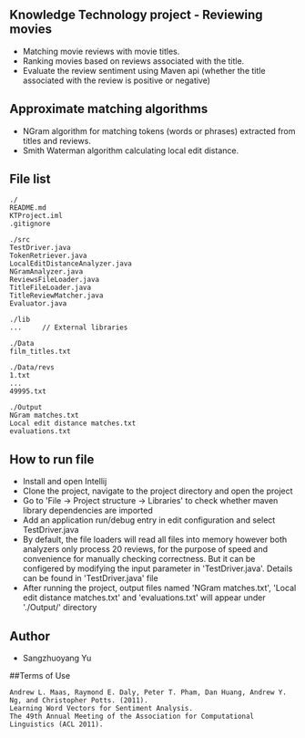 ## Knowledge Technology project - Reviewing movies
* Matching movie reviews with movie titles.
* Ranking movies based on reviews associated with the title.
* Evaluate the review sentiment using Maven api (whether the title associated with the review is positive or negative)

## Approximate matching algorithms
* NGram algorithm for matching tokens (words or phrases) extracted from titles and reviews.
* Smith Waterman algorithm calculating local edit distance.

## File list
    ./
    README.md
    KTProject.iml
    .gitignore
    
    ./src
    TestDriver.java
    TokenRetriever.java
    LocalEditDistanceAnalyzer.java
    NGramAnalyzer.java
    ReviewsFileLoader.java
    TitleFileLoader.java
    TitleReviewMatcher.java
    Evaluator.java
    
    ./lib
    ...     // External libraries
    
    ./Data
    film_titles.txt
    
    ./Data/revs
    1.txt
    ...
    49995.txt
    
    ./Output
    NGram matches.txt
    Local edit distance matches.txt
    evaluations.txt

## How to run file
* Install and open Intellij
* Clone the project, navigate to the project directory and open the project
* Go to 'File -> Project structure -> Libraries' to check whether maven library dependencies are imported
* Add an application run/debug entry in edit configuration and select TestDriver.java
* By default, the file loaders will read all files into memory however both analyzers only process 20 reviews, for the purpose of speed and convenience for manually checking correctness. But it can be configered by modifying the input parameter in 'TestDriver.java'. Details can be found in 'TestDriver.java' file
* After running the project, output files named 'NGram matches.txt', 'Local edit distance matches.txt' and 'evaluations.txt' will appear under './Output/' directory

## Author
* Sangzhuoyang Yu

##Terms of Use

    Andrew L. Maas, Raymond E. Daly, Peter T. Pham, Dan Huang, Andrew Y. Ng, and Christopher Potts. (2011).
    Learning Word Vectors for Sentiment Analysis.
    The 49th Annual Meeting of the Association for Computational Linguistics (ACL 2011).
